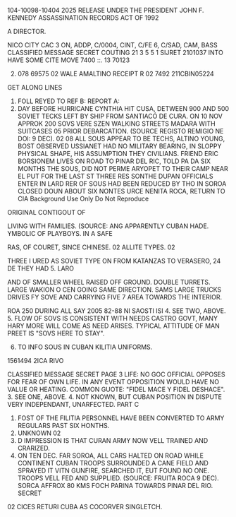 104-10098-10404
2025 RELEASE UNDER THE PRESIDENT JOHN F. KENNEDY ASSASSINATION RECORDS ACT OF 1992

A
DIRECTOR.

NICO CITY
CAC 3
ON, ADDP, C/0004, CINT, C/FE 6, C/SAD, CAM, BASS
CLASSIFIED MESSAGE
SECRET
COUTING
21
3
5
5
1
SIJRET 2101037
INTO HAVE SOME CITE MOVE 7400
::. 13 70123

2. 078 69575
02
WALE AMALTINO RECEIPT R
02
7492
211CBIN05224

GET ALONG LINES
1. FOLL REYED TO REF B:
REPORT A:
1. DAY BEFORE HURRICANE CYNTHIA HIT CUSA, DETWEEN 900 AND
500 SOVIET TECKS LEFT BY SHIP FROM SANTIACÓ DE CURA. ON 10 NOV
APPROK 200 SOVS VERE SZEN WALKING STREETS MADARA WITH SUITCASES
05
PRIOR DEBARCATION. (SOURCE REGISTO REMIGIO NE DOI: 9 DEC).
02
08
ALL SOUS APPEAR TO BE TECHS, ALTINO YOUNG, BOST OBSERVED
USSIANET HAD NO MILITARY BEARING, IN SLOPPY PHYSICAL SHAPE,
HIS ASSUMPTION THEY CIVILIANS. FRIEND ERIC BORSIONEM
LIVES ON ROAD TO PINAR DEL RIC, TOLD PA DA SIX MONTHS
THE SOUS, DID NOT PERME ARYOPET TO THEIR CAMP NEAR EL
PUT FOR THE LAST ST THREE RES SONTHE DUPAN OFFICIALS ENTER IN LARD
RER OF SOUS HAD BEEN REDUCED BY THO
IN SOROA CLOSED DOUN ABOUT SIX NONTES
URCE NENITA ROCA,
RETURN TO CIA
Background Use Only
Do Not Reproduce

ORIGINAL CONTIGOUT OF

LIVING WITH FAMILIES. (SOURCE: ANG
APPARENTLY CUBAN HADE.
YMBOLIC OF PLAYBOYS. IN A SAFE

RAS, OF COURET, SINCE
CHINESE.
02
ALLITE TYPES.
02

THREE I
URED AS SOVIET TYPE ON
FROM KATANZAS TO VERASERO, 24 DE THEY HAD 5. LARO

AND OF SMALLER WHEEL RAISED OFF GROUND. DOUBLE TURRETS.
LARGE WAKION O
CEN GOING SAME DIRECTION.
SAMS LARGE TRUCKS DRIVES FY SOVE AND CARRYING FIVE
7 AREA TOWARDS THE INTERIOR.

ROA 250 DURING
ALL SAY
2005 82-88 NI SAOSTI ISI
4. SEE TWO, ABOVE.
5. FLOW OF SOVS IS CONSISTENT WITH NEEDS CASTRO GOVT, MANY
HARY MORE WILL COME AS NEED ARISES. TYPICAL ATTITUDE OF MAN
PREET IS "SOVS HERE TO STAY".

6. TO INFO SOUS IN CUBAN KILITIA UNIFORMS.

1561494 2ICA RIVO

CLASSIFIED MESSAGE
SECRET
PAGE 3
LIFE: NO GOC OFFICIAL OPPOSES FOR FEAR OF OWN LIFE. IN ANY EVENT
OPPOSITION WOULD HAVE NO VALUE OR HEATING. COMMON GUOTE: "FIDEL
MACE Y FIDEL DESHACE".
3. SEE ONE, ABOVE.
4. NOT KNOWN, BUT CUBAN POSITION IN DISPUTE VERY INDEPENDANT,
UNARFECTED.
PART C
1. FOST OF THE FILITIA PERSONNEL HAVE BEEN CONVERTED TO
ARMY REGULARS PAST SIX HONTHS.
2. UNKNOWN
02
3. D IMPRESSION IS THAT CURAN ARMY NOW VELL TRAINED AND
CRARIZED.
4. ON TEN DEC. FAR SOROA, ALL CARS HALTED ON ROAD WHILE
CONTINENT CUBAN TROOPS SURROUNDED A CANE FIELD AND SPRAYED IT
VITN GUNFIRE, SEARCHED IT, EUT FOUND NO ONE. TROOPS VELL FED AND
SUPPLIED. (SOURCE: FRUITA ROCA 9 DEC). SORCA AFFROX 80 KMS
FOCH PARINA TOWARDS PINAR DEL RIO.
SECRET

02
CICES RETURI CUBA AS COCORVER SINGLETCH.